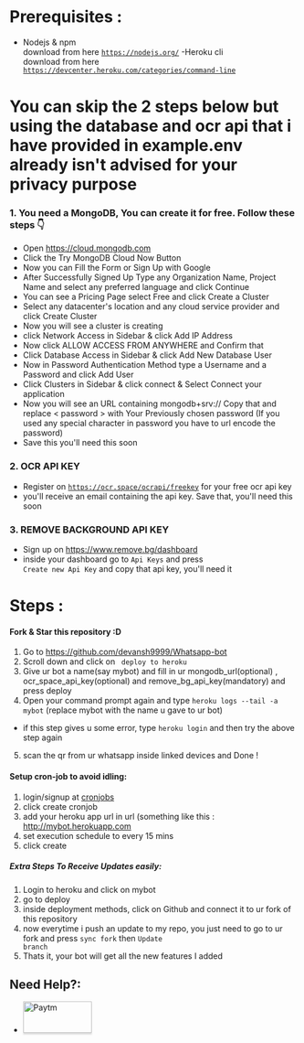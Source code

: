 # Prerequisites :
- Nodejs & npm<br>download from here <code>https://nodejs.org/</code>
-Heroku cli<br> download from here <code> https://devcenter.heroku.com/categories/command-line </code>

<h1>You can skip the 2 steps below but using the database and ocr api that i have provided in example.env already isn't advised for your privacy purpose</h1>

### 1. You need a MongoDB, You can create it for free. Follow these steps 👇
- Open https://cloud.mongodb.com
- Click the Try MongoDB Cloud Now Button
- Now you can Fill the Form or Sign Up with Google
- After Successfully Signed Up Type any Organization Name, Project Name and select any preferred language and click Continue
- You can see a Pricing Page select Free and click Create a Cluster
- Select any datacenter's location and any cloud service provider and click Create Cluster
- Now you will see a cluster is creating
- click Network Access in Sidebar & click Add IP Address
- Now click ALLOW ACCESS FROM ANYWHERE and Confirm that
- Click Database Access in Sidebar & click Add New Database User
- Now in Password Authentication Method type a Username and a Password and click Add User
- Click Clusters in Sidebar & click connect & Select Connect your application
- Now you will see an URL containing mongodb+srv:// Copy that and replace < password > with Your Previously chosen password (If you used any special character in password you have to url encode the password)
- Save this you'll need this soon
### 2. OCR API KEY
- Register on <code>https://ocr.space/ocrapi/freekey</code> for your free ocr api key
- you'll receive an email containing the api key. Save that, you'll need this soon
### 3. REMOVE BACKGROUND API KEY
- Sign up on https://www.remove.bg/dashboard
- inside your dashboard go to <code>Api Keys</code> and press <code> Create new Api Key</code> and copy that api key, you'll need it 

# Steps :
#### Fork & Star this repository :D
1. Go to https://github.com/devansh9999/Whatsapp-bot
2. Scroll down and click on <code> deploy to heroku</code>
3. Give ur bot a name(say mybot) and fill in ur mongodb_url(optional) , ocr_space_api_key(optional) and remove_bg_api_key(mandatory) and press deploy
4. Open your command prompt again and type <code>heroku logs --tail -a mybot</code> (replace mybot with the name u gave to ur bot)
- if this step gives u some error, type <code>heroku login</code> and then try the above step again
5. scan the qr from ur whatsapp inside linked devices and Done !

#### Setup cron-job to avoid idling:
1. login/signup at [cronjobs](https://console.cron-job.org/login)
2. click create cronjob
3. add your heroku app url in url (something like this : </code>http://mybot.herokuapp.com</code>
4. set execution schedule to every 15 mins
5. click create



##### Extra Steps To Receive Updates easily:
1. Login to heroku and click on mybot
2. go to deploy
3. inside deployment methods, click on Github and connect it to ur fork of this repository
4. now everytime i push an update to my repo, you just need to go to ur fork and press <code>sync fork</code> then <code>Update branch</code>
5. Thats it, your bot will get all the new features I added


## Need Help?:
- <a href="https://t.me/SciBot_Whatsapp" target="_blank"><img src="https://images.macrumors.com/t/yMMf-bY_9Mm9UdPbxEQi7RRhRtg=/1600x/article-new/2017/05/Telegram-app.jpg" alt="Paytm" style="height: 55px !important;width: 120px !important;box-shadow: 0px 3px 2px 0px rgba(190, 190, 190, 0.5) !important;-webkit-box-shadow: 0px 3px 2px 0px rgba(190, 190, 190, 0.5) !important;" ></a>
